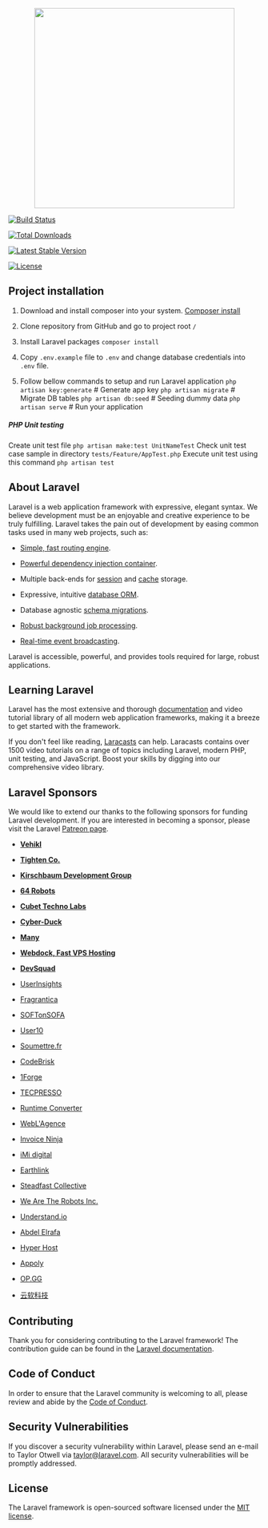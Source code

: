 
<p  align="center"><img  src="https://res.cloudinary.com/dtfbvvkyp/image/upload/v1566331377/laravel-logolockup-cmyk-red.svg"  width="400"></p>

  

<p  align="center">

<a  href="https://travis-ci.org/laravel/framework"><img  src="https://travis-ci.org/laravel/framework.svg"  alt="Build Status"></a>

<a  href="https://packagist.org/packages/laravel/framework"><img  src="https://poser.pugx.org/laravel/framework/d/total.svg"  alt="Total Downloads"></a>

<a  href="https://packagist.org/packages/laravel/framework"><img  src="https://poser.pugx.org/laravel/framework/v/stable.svg"  alt="Latest Stable Version"></a>

<a  href="https://packagist.org/packages/laravel/framework"><img  src="https://poser.pugx.org/laravel/framework/license.svg"  alt="License"></a>

</p>

## Project installation

1. Download and install composer into your system. [Composer install](https://getcomposer.org/download)

2. Clone repository from GitHub and go to project root `/`
3. Install Laravel packages `composer install`
4. Copy `.env.example` file to `.env` and change database credentials into `.env` file.
5. Follow bellow commands to setup and run Laravel application 
	`php artisan key:generate` # Generate app key
	`php artisan migrate` # Migrate DB tables
	`php artisan db:seed` # Seeding dummy data
	`php artisan serve` # Run your application

##### PHP Unit testing
Create unit test file `php artisan make:test UnitNameTest`
Check unit test case sample in directory `tests/Feature/AppTest.php`
Execute unit test using this command `php artisan test`

## About Laravel
Laravel is a web application framework with expressive, elegant syntax. We believe development must be an enjoyable and creative experience to be truly fulfilling. Laravel takes the pain out of development by easing common tasks used in many web projects, such as:

  

-  [Simple, fast routing engine](https://laravel.com/docs/routing).

-  [Powerful dependency injection container](https://laravel.com/docs/container).

- Multiple back-ends for [session](https://laravel.com/docs/session) and [cache](https://laravel.com/docs/cache) storage.

- Expressive, intuitive [database ORM](https://laravel.com/docs/eloquent).

- Database agnostic [schema migrations](https://laravel.com/docs/migrations).

-  [Robust background job processing](https://laravel.com/docs/queues).

-  [Real-time event broadcasting](https://laravel.com/docs/broadcasting).

  

Laravel is accessible, powerful, and provides tools required for large, robust applications.

  

## Learning Laravel

  

Laravel has the most extensive and thorough [documentation](https://laravel.com/docs) and video tutorial library of all modern web application frameworks, making it a breeze to get started with the framework.

  

If you don't feel like reading, [Laracasts](https://laracasts.com) can help. Laracasts contains over 1500 video tutorials on a range of topics including Laravel, modern PHP, unit testing, and JavaScript. Boost your skills by digging into our comprehensive video library.

  

## Laravel Sponsors

  

We would like to extend our thanks to the following sponsors for funding Laravel development. If you are interested in becoming a sponsor, please visit the Laravel [Patreon page](https://patreon.com/taylorotwell).

  

-  **[Vehikl](https://vehikl.com/)**

-  **[Tighten Co.](https://tighten.co)**

-  **[Kirschbaum Development Group](https://kirschbaumdevelopment.com)**

-  **[64 Robots](https://64robots.com)**

-  **[Cubet Techno Labs](https://cubettech.com)**

-  **[Cyber-Duck](https://cyber-duck.co.uk)**

-  **[Many](https://www.many.co.uk)**

-  **[Webdock, Fast VPS Hosting](https://www.webdock.io/en)**

-  **[DevSquad](https://devsquad.com)**

-  [UserInsights](https://userinsights.com)

-  [Fragrantica](https://www.fragrantica.com)

-  [SOFTonSOFA](https://softonsofa.com/)

-  [User10](https://user10.com)

-  [Soumettre.fr](https://soumettre.fr/)

-  [CodeBrisk](https://codebrisk.com)

-  [1Forge](https://1forge.com)

-  [TECPRESSO](https://tecpresso.co.jp/)

-  [Runtime Converter](http://runtimeconverter.com/)

-  [WebL'Agence](https://weblagence.com/)

-  [Invoice Ninja](https://www.invoiceninja.com)

-  [iMi digital](https://www.imi-digital.de/)

-  [Earthlink](https://www.earthlink.ro/)

-  [Steadfast Collective](https://steadfastcollective.com/)

-  [We Are The Robots Inc.](https://watr.mx/)

-  [Understand.io](https://www.understand.io/)

-  [Abdel Elrafa](https://abdelelrafa.com)

-  [Hyper Host](https://hyper.host)

-  [Appoly](https://www.appoly.co.uk)

-  [OP.GG](https://op.gg)

-  [云软科技](http://www.yunruan.ltd/)

  

## Contributing

  

Thank you for considering contributing to the Laravel framework! The contribution guide can be found in the [Laravel documentation](https://laravel.com/docs/contributions).

  

## Code of Conduct

  

In order to ensure that the Laravel community is welcoming to all, please review and abide by the [Code of Conduct](https://laravel.com/docs/contributions#code-of-conduct).

  

## Security Vulnerabilities

  

If you discover a security vulnerability within Laravel, please send an e-mail to Taylor Otwell via [taylor@laravel.com](mailto:taylor@laravel.com). All security vulnerabilities will be promptly addressed.

  

## License

  

The Laravel framework is open-sourced software licensed under the [MIT license](https://opensource.org/licenses/MIT).
